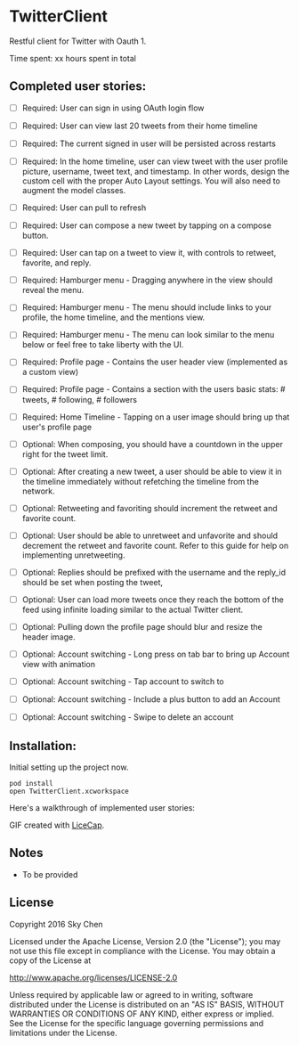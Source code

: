 # TwitterClient

Restful client for Twitter with Oauth 1.

Time spent: xx hours spent in total

## Completed user stories:

 * [ ] Required: User can sign in using OAuth login flow
 * [ ] Required: User can view last 20 tweets from their home timeline
 * [ ] Required: The current signed in user will be persisted across restarts
 * [ ] Required: In the home timeline, user can view tweet with the user profile picture, username, tweet text, and timestamp. In other words, design the custom cell with the proper Auto Layout settings. You will also need to augment the model classes.
 * [ ] Required: User can pull to refresh
 * [ ] Required: User can compose a new tweet by tapping on a compose button.
 * [ ] Required: User can tap on a tweet to view it, with controls to retweet, favorite, and reply.
 * [ ] Required: Hamburger menu - Dragging anywhere in the view should reveal the menu.
 * [ ] Required: Hamburger menu - The menu should include links to your profile, the home timeline, and the mentions view.
 * [ ] Required: Hamburger menu - The menu can look similar to the menu below or feel free to take liberty with the UI.
 * [ ] Required: Profile page - Contains the user header view (implemented as a custom view)
 * [ ] Required: Profile page - Contains a section with the users basic stats: # tweets, # following, # followers
 * [ ] Required: Home Timeline - Tapping on a user image should bring up that user's profile page
 * [ ] Optional: When composing, you should have a countdown in the upper right for the tweet limit.
 * [ ] Optional: After creating a new tweet, a user should be able to view it in the timeline immediately without refetching the timeline from the network.
 * [ ] Optional: Retweeting and favoriting should increment the retweet and favorite count.
 * [ ] Optional: User should be able to unretweet and unfavorite and should decrement the retweet and favorite count. Refer to this guide for help on implementing unretweeting.
 * [ ] Optional: Replies should be prefixed with the username and the reply_id should be set when posting the tweet,
 * [ ] Optional: User can load more tweets once they reach the bottom of the feed using infinite loading similar to the actual Twitter client.
 * [ ] Optional: Pulling down the profile page should blur and resize the header image.
 * [ ] Optional: Account switching - Long press on tab bar to bring up Account view with animation
 * [ ] Optional: Account switching - Tap account to switch to
 * [ ] Optional: Account switching - Include a plus button to add an Account
 * [ ] Optional: Account switching - Swipe to delete an account


## Installation:

Initial setting up the project now.

```
pod install
open TwitterClient.xcworkspace
```


Here's a walkthrough of implemented user stories:

<!--img src='https://github.com/almandsky/flicksApp/raw/master/demo/flicksApp2.gif' title='Video Walkthrough' width='' alt='Video Walkthrough' /-->

GIF created with [LiceCap](http://www.cockos.com/licecap/).

## Notes

 * To be provided

## License

Copyright 2016 Sky Chen

Licensed under the Apache License, Version 2.0 (the "License");
you may not use this file except in compliance with the License.
You may obtain a copy of the License at

http://www.apache.org/licenses/LICENSE-2.0

Unless required by applicable law or agreed to in writing, software
distributed under the License is distributed on an "AS IS" BASIS,
WITHOUT WARRANTIES OR CONDITIONS OF ANY KIND, either express or implied.
See the License for the specific language governing permissions and
limitations under the License.